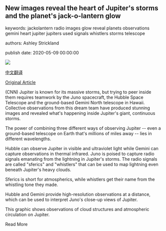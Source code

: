 ## New images reveal the heart of Jupiter's storms and the planet's jack-o-lantern glow

keywords: jackolantern radio images glow reveal planets observations gemini heart jupiter jupiters used signals whistlers storms telescope

authors: Ashley Strickland

publish date: 2020-05-09 00:00:00

![](https://cdn.cnn.com/cnnnext/dam/assets/200508125853-01-juno-at-jupiter-gallery-super-tease.jpg)

[中文翻译](New%20images%20reveal%20the%20heart%20of%20Jupiter%27s%20storms%20and%20the%20planet%27s%20jack-o-lantern%20glow_zh.md)

[Original Article](https://edition.cnn.com/2020/05/09/world/jupiter-storms-jackolantern-scn/index.html)

(CNN) Jupiter is known for its massive storms, but trying to peer inside them requires teamwork by the Juno spacecraft, the Hubble Space Telescope and the ground-based Gemini North telescope in Hawaii. Collective observations from this dream team have produced stunning images and revealed what's happening inside Jupiter's giant, continuous storms.

The power of combining three different ways of observing Jupiter -- even a ground-based telescope on Earth that's millions of miles away -- lies in different wavelengths.

Hubble can observe Jupiter in visible and ultraviolet light while Gemini can capture observations in thermal infrared. Juno is poised to capture radio signals emanating from the lightning in Jupiter's storms. The radio signals are called "sferics" and "whistlers" that can be used to map lightning even beneath Jupiter's heavy clouds.

Sferics is short for atmospherics, while whistlers get their name from the whistling tone they made.

Hubble and Gemini provide high-resolution observations at a distance, which can be used to interpret Juno's close-up views of Jupiter.

This graphic shows observations of cloud structures and atmospheric circulation on Jupiter.

Read More
